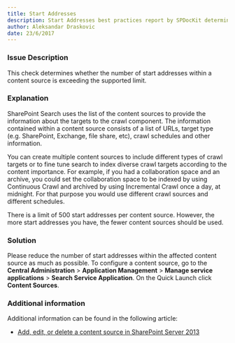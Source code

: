 ```yaml
---
title: Start Addresses
description: Start Addresses best practices report by SPDocKit determines whether the number of start addresses within a content source is exceeding the supported limit. 
author: Aleksandar Draskovic 
date: 23/6/2017
---
```

### Issue Description
This check determines whether the number of start addresses within a content source is exceeding the supported limit.
### Explanation
SharePoint Search uses the list of the content sources to provide the information about the targets to the crawl component. The information contained within a content source consists of a list of URLs, target type (e.g. SharePoint, Exchange, file share, etc), crawl schedules and other information.

You can create multiple content sources to include different types of crawl targets or to fine tune search to index diverse crawl targets according to the content importance. For example, if you had a collaboration space and an archive, you could set the collaboration space to be indexed by using Continuous Crawl and archived by using Incremental Crawl once a day, at midnight. For that purpose you would use different crawl sources and different schedules.

There is a limit of 500 start addresses per content source. However, the more start addresses you have, the fewer content sources should be used.
### Solution
Please reduce the number of start addresses within the affected content source as much as possible. To configure a content source, go to the **Central Administration** > **Application Management** > **Manage service applications** > **Search Service Application**. On the Quick Launch click **Content Sources**.
### Additional information 
Additional information can be found in the following article:
* [Add, edit, or delete a content source in SharePoint Server 2013](https://technet.microsoft.com/en-IE/library/jj219808.aspx)
